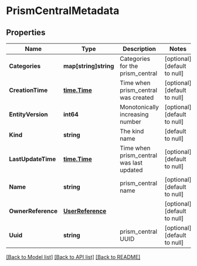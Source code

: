 # PrismCentralMetadata

## Properties
Name | Type | Description | Notes
------------ | ------------- | ------------- | -------------
**Categories** | **map[string]string** | Categories for the prism_central | [optional] [default to null]
**CreationTime** | [**time.Time**](time.Time.md) | Time when prism_central was created | [optional] [default to null]
**EntityVersion** | **int64** | Monotonically increasing number | [optional] [default to null]
**Kind** | **string** | The kind name | [default to null]
**LastUpdateTime** | [**time.Time**](time.Time.md) | Time when prism_central was last updated | [optional] [default to null]
**Name** | **string** | prism_central name | [optional] [default to null]
**OwnerReference** | [**UserReference**](user_reference.md) |  | [optional] [default to null]
**Uuid** | **string** | prism_central UUID | [optional] [default to null]

[[Back to Model list]](../README.md#documentation-for-models) [[Back to API list]](../README.md#documentation-for-api-endpoints) [[Back to README]](../README.md)


